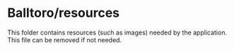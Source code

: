 # Balltoro/resources

This folder contains resources (such as images) needed by the application. This file can
be removed if not needed.
